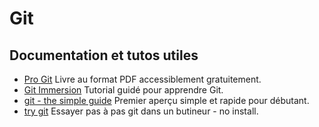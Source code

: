 Git 
========

Documentation et tutos utiles
-------------------------------
* [Pro Git](https://github.s3.amazonaws.com/media/progit.en.pdf) Livre au format PDF accessiblement gratuitement.
* [Git Immersion](http://gitimmersion.com) Tutorial guidé pour apprendre Git.
* [git - the simple guide](http://rogerdudler.github.io/git-guide/) Premier aperçu simple et rapide pour débutant.
* [try git](https://try.github.io) Essayer pas à pas git dans un butineur - no install.


